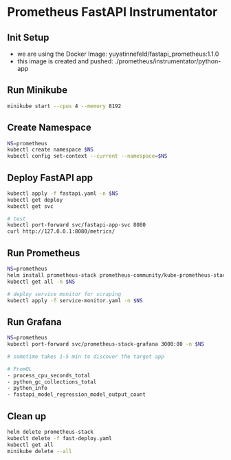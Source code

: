# Prometheus FastAPI Instrumentator

## Init Setup
- we are using the Docker Image: yuyatinnefeld/fastapi_prometheus:1.1.0
- this image is created and pushed: ./prometheus/instrumentator/python-app

## Run Minikube
```bash
minikube start --cpus 4 --memory 8192
```

## Create Namespace
```bash
NS=prometheus
kubectl create namespace $NS
kubectl config set-context --current --namespace=$NS
```

## Deploy FastAPI app
```bash
kubectl apply -f fastapi.yaml -n $NS
kubectl get deploy
kubectl get svc

# test
kubectl port-forward svc/fastapi-app-svc 8080
curl http://127.0.0.1:8080/metrics/
```

## Run Prometheus
```bash
NS=prometheus
helm install prometheus-stack prometheus-community/kube-prometheus-stack -n $NS
kubectl get all -n $NS

# deploy service monitor for scraping
kubectl apply -f service-monitor.yaml -n $NS
```


## Run Grafana
```bash
NS=prometheus
kubectl port-forward svc/prometheus-stack-grafana 3000:80 -n $NS

# sometime takes 1-5 min to discover the target app

# PromQL
- process_cpu_seconds_total
- python_gc_collections_total
- python_info
- fastapi_model_regression_model_output_count
```

## Clean up

```bash
helm delete prometheus-stack
kubeclt delete -f fast-deploy.yaml
kubectl get all
minikube delete --all
```